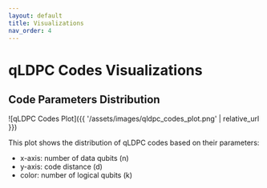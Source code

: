 ```yaml
---
layout: default
title: Visualizations
nav_order: 4
---
```


# qLDPC Codes Visualizations

## Code Parameters Distribution

![qLDPC Codes Plot]({{ '/assets/images/qldpc_codes_plot.png' | relative_url }})

This plot shows the distribution of qLDPC codes based on their parameters:
- x-axis: number of data qubits (n)
- y-axis: code distance (d)
- color: number of logical qubits (k) 